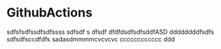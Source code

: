 # GithubActions
 
 sdfsfsdfssdfsdfssss
sdfsdf s dfsdf dfdfdsdfsdfsddfASD
ddddddddfsdfs
sdfsdfsccdfdfs
sadasdmmmmcvcvcvc
cccccccccccc
ddd
